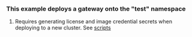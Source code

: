 ### This example deploys a gateway onto the "test" namespace
1) Requires generating license and image credential secrets when deploying to a new cluster. See [scripts](../../scripts/README.md)
